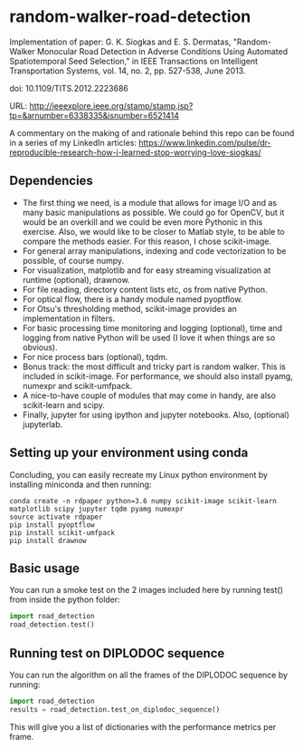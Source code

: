 # random-walker-road-detection
Implementation of paper:
G. K. Siogkas and E. S. Dermatas, "Random-Walker Monocular Road Detection in Adverse Conditions Using Automated Spatiotemporal Seed Selection," in IEEE Transactions on Intelligent Transportation Systems, vol. 14, no. 2, pp. 527-538, June 2013.

doi: 10.1109/TITS.2012.2223686

URL: http://ieeexplore.ieee.org/stamp/stamp.jsp?tp=&arnumber=6338335&isnumber=6521414

A commentary on the making of and rationale behind this repo can be found in a series of my LinkedIn articles:
https://www.linkedin.com/pulse/dr-reproducible-research-how-i-learned-stop-worrying-love-siogkas/


## Dependencies
- The first thing we need, is a module that allows for image I/O and as many basic manipulations as possible. We could go for OpenCV, but it would be an overkill and we could be even more Pythonic in this exercise. Also, we would like to be closer to Matlab style, to be able to compare the methods easier. For this reason, I chose scikit-image.
- For general array manipulations, indexing and code vectorization to be possible, of course numpy.
- For visualization, matplotlib and for easy streaming visualization at runtime (optional), drawnow.
- For file reading, directory content lists etc, os from native Python.
- For optical flow, there is a handy module named pyoptflow.
- For Otsu's thresholding method, scikit-image provides an implementation in filters.
- For basic processing time monitoring and logging (optional), time and logging from native Python will be used (I love it when things are so obvious).
- For nice process bars (optional), tqdm.
- Bonus track: the most difficult and tricky part is random walker. This is included in scikit-image. For performance, we should also install pyamg, numexpr and scikit-umfpack.
- A nice-to-have couple of modules that may come in handy, are also scikit-learn and scipy.
- Finally, jupyter for using ipython and jupyter notebooks. Also, (optional) jupyterlab.

## Setting up your environment using conda
Concluding, you can easily recreate my Linux python environment by installing miniconda and then running:

```
conda create -n rdpaper python=3.6 numpy scikit-image scikit-learn matplotlib scipy jupyter tqdm pyamg numexpr
source activate rdpaper
pip install pyoptflow
pip install scikit-umfpack
pip install drawnow

```

## Basic usage
You can run a smoke test on the 2 images included here by running test() from inside the python folder:
```python
import road_detection
road_detection.test()
```

## Running test on DIPLODOC sequence
You can run the algorithm on all the frames of the DIPLODOC sequence by running:

```python
import road_detection
results = road_detection.test_on_diplodoc_sequence()
```

This will give you a list of dictionaries with the performance metrics per frame.
